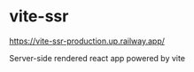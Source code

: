 # vite-ssr
https://vite-ssr-production.up.railway.app/

Server-side rendered react app powered by vite
